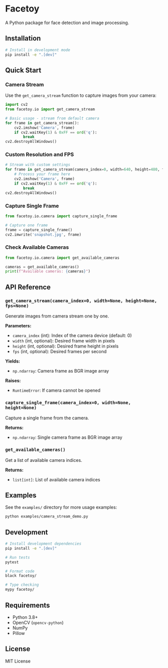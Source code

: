 # Facetoy

A Python package for face detection and image processing.

## Installation

```bash
# Install in development mode
pip install -e ".[dev]"
```

## Quick Start

### Camera Stream

Use the `get_camera_stream` function to capture images from your camera:

```python
import cv2
from facetoy.io import get_camera_stream

# Basic usage - stream from default camera
for frame in get_camera_stream():
    cv2.imshow('Camera', frame)
    if cv2.waitKey(1) & 0xFF == ord('q'):
        break
cv2.destroyAllWindows()
```

### Custom Resolution and FPS

```python
# Stream with custom settings
for frame in get_camera_stream(camera_index=0, width=640, height=480, fps=30):
    # Process your frame here
    cv2.imshow('Camera', frame)
    if cv2.waitKey(1) & 0xFF == ord('q'):
        break
cv2.destroyAllWindows()
```

### Capture Single Frame

```python
from facetoy.io.camera import capture_single_frame

# Capture one frame
frame = capture_single_frame()
cv2.imwrite('snapshot.jpg', frame)
```

### Check Available Cameras

```python
from facetoy.io.camera import get_available_cameras

cameras = get_available_cameras()
print(f"Available cameras: {cameras}")
```

## API Reference

### `get_camera_stream(camera_index=0, width=None, height=None, fps=None)`

Generate images from camera stream one by one.

**Parameters:**
- `camera_index` (int): Index of the camera device (default: 0)
- `width` (int, optional): Desired frame width in pixels
- `height` (int, optional): Desired frame height in pixels  
- `fps` (int, optional): Desired frames per second

**Yields:**
- `np.ndarray`: Camera frame as BGR image array

**Raises:**
- `RuntimeError`: If camera cannot be opened

### `capture_single_frame(camera_index=0, width=None, height=None)`

Capture a single frame from the camera.

**Returns:**
- `np.ndarray`: Single camera frame as BGR image array

### `get_available_cameras()`

Get a list of available camera indices.

**Returns:**
- `list[int]`: List of available camera indices

## Examples

See the `examples/` directory for more usage examples:

```bash
python examples/camera_stream_demo.py
```

## Development

```bash
# Install development dependencies
pip install -e ".[dev]"

# Run tests
pytest

# Format code
black facetoy/

# Type checking
mypy facetoy/
```

## Requirements

- Python 3.8+
- OpenCV (`opencv-python`)
- NumPy
- Pillow

## License

MIT License
